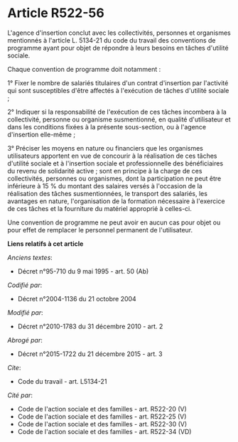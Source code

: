 # Article R522-56

L'agence d'insertion conclut avec les collectivités, personnes et organismes mentionnés à l'article L. 5134-21 du code du
travail des conventions de programme ayant pour objet de répondre à leurs besoins en tâches d'utilité sociale. 

Chaque convention de programme doit notamment : 

1° Fixer le nombre de salariés titulaires d'un contrat d'insertion par l'activité qui sont susceptibles d'être affectés à
l'exécution de tâches d'utilité sociale ; 

2° Indiquer si la responsabilité de l'exécution de ces tâches incombera à la collectivité, personne ou organisme
susmentionné, en qualité d'utilisateur et dans les conditions fixées à la présente sous-section, ou à l'agence d'insertion
elle-même ; 

3° Préciser les moyens en nature ou financiers que les organismes utilisateurs apportent en vue de concourir à la réalisation
de ces tâches d'utilité sociale et à l'insertion sociale et professionnelle des bénéficiaires du revenu de solidarité
active ; sont en principe à la charge de ces collectivités, personnes ou organismes, dont la participation ne peut être
inférieure à 15 % du montant des salaires versés à l'occasion de la réalisation des tâches susmentionnées, le transport des
salariés, les avantages en nature, l'organisation de la formation nécessaire à l'exercice de ces tâches et la fourniture du
matériel approprié à celles-ci. 

Une convention de programme ne peut avoir en aucun cas pour objet ou pour effet de remplacer le personnel permanent de
l'utilisateur.

**Liens relatifs à cet article**

_Anciens textes_:

  - Décret n°95-710 du 9 mai 1995 - art. 50 (Ab)

_Codifié par_:

  - Décret n°2004-1136 du 21 octobre 2004

_Modifié par_:

  - Décret n°2010-1783 du 31 décembre 2010 - art. 2

_Abrogé par_:

  - Décret n°2015-1722 du 21 décembre 2015 - art. 3

_Cite_:

  - Code du travail - art. L5134-21

_Cité par_:

  - Code de l'action sociale et des familles - art. R522-20 (V)
  - Code de l'action sociale et des familles - art. R522-25 (V)
  - Code de l'action sociale et des familles - art. R522-30 (V)
  - Code de l'action sociale et des familles - art. R522-34 (VD)
